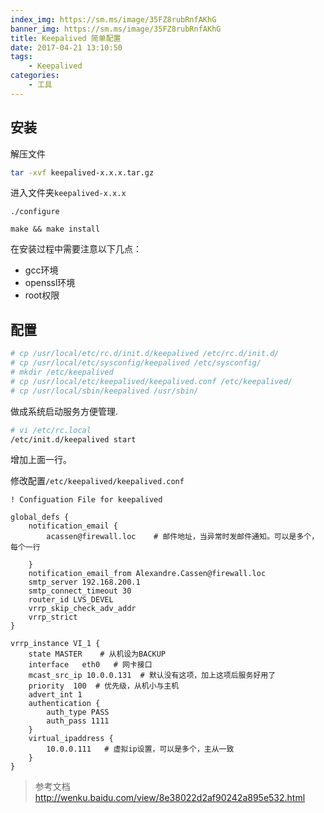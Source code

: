 ```yaml
---
index_img: https://sm.ms/image/35FZ8rubRnfAKhG
banner_img: https://sm.ms/image/35FZ8rubRnfAKhG
title: Keepalived 简单配置
date: 2017-04-21 13:10:50
tags:
    - Keepalived
categories:
    - 工具
---
```



## 安装

解压文件
```bash
tar -xvf keepalived-x.x.x.tar.gz
```
进入文件夹`keepalived-x.x.x`

```
./configure

make && make install
```

在安装过程中需要注意以下几点：

- gcc环境
- openssl环境
- root权限


## 配置

```bash
# cp /usr/local/etc/rc.d/init.d/keepalived /etc/rc.d/init.d/
# cp /usr/local/etc/sysconfig/keepalived /etc/sysconfig/
# mkdir /etc/keepalived  
# cp /usr/local/etc/keepalived/keepalived.conf /etc/keepalived/
# cp /usr/local/sbin/keepalived /usr/sbin/
```

做成系统启动服务方便管理.

```bash
# vi /etc/rc.local   
/etc/init.d/keepalived start
```
增加上面一行。

修改配置`/etc/keepalived/keepalived.conf`


```config
! Configuation File for keepalived

global_defs {
    notification_email {
        acassen@firewall.loc    # 邮件地址，当异常时发邮件通知。可以是多个，每个一行

    }
    notification_email_from Alexandre.Cassen@firewall.loc
    smtp_server 192.168.200.1
    smtp_connect_timeout 30
    router_id LVS_DEVEL
    vrrp_skip_check_adv_addr
    vrrp_strict
}

vrrp_instance VI_1 {
    state MASTER    # 从机设为BACKUP
    interface   eth0   # 网卡接口
    mcast_src_ip 10.0.0.131  # 默认没有这项，加上这项后服务好用了
    priority  100  # 优先级，从机小与主机
    advert_int 1  
    authentication {
        auth_type PASS
        auth_pass 1111
    }
    virtual_ipaddress {
        10.0.0.111   # 虚拟ip设置，可以是多个，主从一致
    }
}

```


> 参考文档 http://wenku.baidu.com/view/8e38022d2af90242a895e532.html
